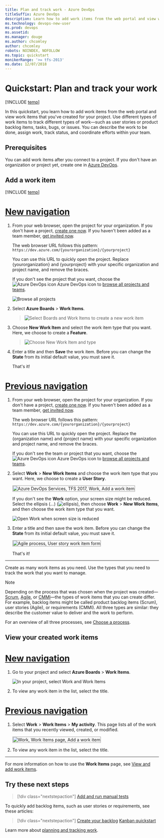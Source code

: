 ```yaml
---
title: Plan and track work - Azure DevOps
titleSuffix: Azure DevOps
description: Learn how to add work items from the web portal and view work items that you've created for your new project in Azure DevOps.
ms.technology: devops-new-user 
ms.prod: devops
ms.assetid: 
ms.manager: douge
ms.author: chcomley
author: chcomley
robots: NOINDEX, NOFOLLOW
ms.topic: quickstart
monikerRange: '>= tfs-2013'
ms.date: 12/07/2018
---
```


# Quickstart: Plan and track your work

[!INCLUDE [temp](../_shared/version-vsts-tfs-all-versions.md)]

In this quickstart, you learn how to add work items from the web portal and view work items that you've created for your project. Use different types of work items to track different types of work&mdash;such as user stories or product backlog items, tasks, bugs, or issues. You can describe the work to be done, assign work, track status, and coordinate efforts within your team.

<a id="define-new-work">  </a>

## Prerequisites

You can add work items after you connect to a project. If you don't have an organization or project yet, create one in [Azure DevOps](sign-up-invite-teammates.md).

## Add a work item

[!INCLUDE [temp](../_shared/new-navigation.md)]

# [New navigation](#tab/new-nav)

1. From your web browser, open the project for your organization. If you don't have a project, [create one now](sign-up-invite-teammates.md). If you haven't been added as a team member, [get invited now](sign-up-invite-teammates.md#invite-others).

	The web browser URL follows this pattern: ```https://dev.azure.com/{yourorganization}/{yourproject}```  

	You can use this URL to quickly open the project. Replace {yourorganization} and {yourproject} with your specific organization and project name, and remove the braces.

	If you don't see the project that you want, choose the ![Azure DevOps icon](../_img/icons/project-icon.png) Azure DevOps icon to [browse all projects and teams](../project/navigation/work-across-projects.md).  

	![Browse all projects](_img/plan-track-work/browse-all-projects-vert.png)

1.	Select **Azure Boards** > **Work Items**.

    >![Select Boards and Work Items to create a new work item](_img/plan-track-work/project-select-work-items-vert.png)

1. Choose **New Work Item** and select the work item type that you want. Here, we choose to create a **Feature**.

   >![Choose New Work Item and type](_img/plan-track-work/new-work-item-select-type-vert.png)

1. Enter a title and then **Save** the work item. Before you can change the **State** from its initial default value, you must save it.  

	That's it!

# [Previous navigation](#tab/previous-nav)

1. From your web browser, open the project for your organization. If you don't have a project, [create one now](sign-up-invite-teammates.md). If you haven't been added as a team member, [get invited now](sign-up-invite-teammates.md#invite-others).

	The web browser URL follows this pattern: ```https://dev.azure.com/{yourorganization}/{yourproject}```  

	You can use this URL to quickly open the project. Replace the {organization name} and {project name} with your specific organization and project name, and remove the braces. 

	If you don't see the team or project that you want, choose the ![Azure DevOps icon](../_img/icons/project-icon.png) Azure DevOps icon to [browse all projects and teams](../project/navigation/work-across-projects.md).  

1.	Select **Work** > **New Work Items** and choose the work item type that you want. Here, we choose to create a **User Story**. 

	<img src="../boards/backlogs/_img/add-work-items-choose-user-story.png" alt="Azure DevOps Services, TFS 2017, Work, Add a work item" style="border: 2px solid #C3C3C3;" /> 

	If you don't see the **Work** option, your screen size might be reduced. Select the ellipsis (...) (![ellipsis](../_shared/_img/ellipses-reduced-screen-size.png)), then choose **Work** > **New Work Items**, and then choose the work item type that you want.

	![Open Work when screen size is reduced](_img/plan-track-work/open-work-hub-reduced-screen-size.png) 

1. Enter a title and then save the work item. Before you can change the **State** from its initial default value, you must save it.  

	<img src="../boards/backlogs/_img/add-new-work-item-vsts-user-story.png" alt="Agile process, User story work item form" style="border: 2px solid #C3C3C3;" />  

	That's it!
---

Create as many work items as you need. Use the types that you need to track the work that you want to manage.  

>[!NOTE]  
>Depending on the process that was chosen when the project was created&mdash;[Scrum](../boards/work-items/guidance/scrum-process.md), 
[Agile](../boards/work-items/guidance/agile-process.md), or [CMMI](../boards/work-items/guidance/cmmi-process.md)&mdash;the types of work items that you can create differ. For example, backlog items might be called product backlog items (Scrum), user stories (Agile), or requirements (CMMI). All three types are similar: they describe the customer value to deliver and the work to perform.
>
> For an overview of all three processes, see [Choose a process](../boards/work-items/guidance/choose-process.md).


## View your created work items  

# [New navigation](#tab/new-nav)

1. Go to your project and select **Azure Boards** > **Work Items**.

   ![In your project, select Work and Work Items](_img/plan-track-work/project-select-work-items-vert.png)

1. To view any work item in the list, select the title.

# [Previous navigation](#tab/previous-nav)

1. Select **Work** > **Work Items** > **My activity**. This page lists all of the work items that you recently viewed, created, or modified.

	<img src="_img/plan-track-work/view-work-item-activity.png" alt="Work, Work Items page, Add a work item" style="border: 2px solid #C3C3C3;" />

1. To view any work item in the list, select the title.

---

For more information on how to use the **Work Items** page, see [View and add work items](../boards/work-items/view-add-work-items.md).

## Try these next steps
 
> [!div class="nextstepaction"]
> [Add and run manual tests](add-run-manual-tests.md)
 
To quickly add backlog items, such as user stories or requirements, see these articles:  
> [!div class="nextstepaction"]
> [Create your backlog](../boards/backlogs/create-your-backlog.md)
> [Kanban quickstart](../boards/boards/kanban-quickstart.md) 

Learn more about [planning and tracking work](../boards/work-items/index.md).
 
